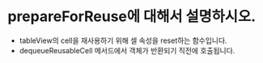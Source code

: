 # prepareForReuse에 대해서 설명하시오.

- tableView의 cell을 재사용하기 위해 셀 속성을 reset하는 함수입니다. 
- dequeueReusableCell 메서드에서 객체가 반환되기 직전에 호출됩니다.